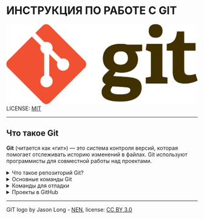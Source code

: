 # **ИНСТРУКЦИЯ ПО РАБОТЕ С GIT**


![git-logo](./assets/logo.png)
LICENSE: [MIT](./ages/license.md)

---
## Что такое Git 

<b>Git</b> (читается как «гит») — это система контроля версий, которая помогает отслеживать историю изменений в файлах. Git используют программисты для совместной работы над проектами.

<details> 

 <summary> Что такое репозиторий Git?</summary>
 
<b>Репозиторий</b> — это все файлы, находящиеся под контролем версий, вместе с историей их изменения и другой служебной информацией.

<b> Репозиторий Git</b>  можно создать, либо выбрав любую папку на компьютере, либо клонировав себе уже существующий репозиторий, например у работодателя.</br>
<b>Создаем  Репозиторий</b> &#128071;

  &#128073; [git Init](pages/init.md)</br>
  &#128073; [git add](pages/add.md)</br>
</details>

<details> 
  <summary>Основные команды Git</summary>

 &#128073; [git status](pages/status.md)</br>
 &#128073; [git diff](pages/diff.md)</br>
 &#128073; [git commit](pages/commit.md)</br>
 &#128073; [git reset](pages/reset.md)</br>
</details>


<details> 
  <summary>Команды для отладки</summary>

 &#128073; [git bisect](pages/bisect.md)</br>
 &#128073; [git blame](pages/blame.md)</br>
 &#128073; [git grep](pages/grep.md)</br>
</details>

<details> 
  <summary>Проекты в GitHub</summary>

 &#128073; [GitHub](pages/GitHub.md)</br>

</details>





---
GIT logo by Jason Long - [NEN](http://git-scm.com/downloads/logos), license: [CC BY 3.0](https://creativecommons.org/licenses/by/3.0/)
